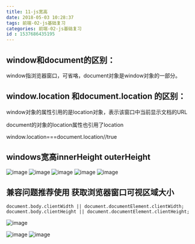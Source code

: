```yaml
---
title: 11-js宽高
date: 2018-05-03 10:28:37
tags: 前端-02-js基础复习
categories: 前端-02-js基础复习
id : 1537686435195
---
```

## window和document的区别：

window指浏览器窗口，可省咯，document对象是window对象的一部分。

## window.location 和document.location 的区别：
window对象的属性引用的是location对象，表示该窗口中当前显示文档的URL

document的对象的location属性也引用了location

window.location===document.location//true

## windows宽高innerHeight  outerHeight

![image](http://img.mukewang.com/5859145f000183d212800720.jpg)
![image](http://img.mukewang.com/5847cf1c0001f7d312800720.jpg)
![image](http://img.mukewang.com/5836657b0001604712800720.jpg)
![image](http://img.mukewang.com/5837dc4e0001423112800720.jpg)
![image](http://img.mukewang.com/5847cfe10001d03712800720.jpg)

## 兼容问题推荐使用 获取浏览器窗口可视区域大小

```
document.body.clientWidth || document.documentElement.clientWidth;
document.body.clientHeight || document.documentElement.clientHeight;
```
![image](http://img.mukewang.com/58468a4200016af112800720.jpg)

![image](http://img.mukewang.com/58520071000138a712800720.jpg)
![image](http://img.mukewang.com/5805ba1900014d3c12800720.jpg)

